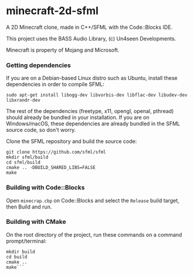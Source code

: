 # minecraft-2d-sfml
A 2D Minecraft clone, made in C++/SFML with the Code::Blocks IDE.

This project uses the BASS Audio Library, (c) Un4seen Developments.

Minecraft is property of Mojang and Microsoft.

### Getting dependencies
If you are on a Debian-based Linux distro such as Ubuntu, install these dependencies in order to compile SFML:
```
sudo apt-get install libogg-dev libvorbis-dev libflac-dev libudev-dev libxrandr-dev
```
The rest of the dependencies (freetype, x11, opengl, openal, pthread) should already be bundled in your installation.
If you are on Windows/macOS, these dependencies are already bundled in the SFML source code, so don't worry.

Clone the SFML repository and build the source code:
```
git clone https://github.com/sfml/sfml
mkdir sfml/build
cd sfml/build
cmake .. -DBUILD_SHARED_LIBS=FALSE
make
```

### Building with Code::Blocks
Open `minecrap.cbp` on Code::Blocks and select the `Release` build target, then Build and run.

### Building with CMake
On the root directory of the project, run these commands on a command prompt/terminal:
```
mkdir build
cd build
cmake ..
make```
